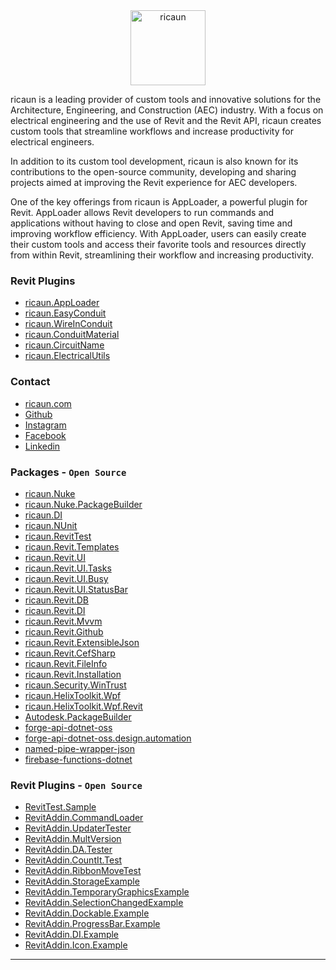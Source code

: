 <div align="center">
  <picture>
    <source media="(prefers-color-scheme: dark)" srcset="https://ricaun.com/img/bw/ricaun-white.png">
    <source media="(prefers-color-scheme: light)" srcset="https://ricaun.com/img/bw/ricaun-black.png">
    <img alt="ricaun" src="https://ricaun.com/img/bw/ricaun-black.png" height="120">
  </picture>
</div>

ricaun is a leading provider of custom tools and innovative solutions for the Architecture, Engineering, and Construction (AEC) industry. With a focus on electrical engineering and the use of Revit and the Revit API, ricaun creates custom tools that streamline workflows and increase productivity for electrical engineers.

In addition to its custom tool development, ricaun is also known for its contributions to the open-source community, developing and sharing projects aimed at improving the Revit experience for AEC developers.

One of the key offerings from ricaun is AppLoader, a powerful plugin for Revit. AppLoader allows Revit developers to run commands and applications without having to close and open Revit, saving time and improving workflow efficiency. With AppLoader, users can easily create their custom tools and access their favorite tools and resources directly from within Revit, streamlining their workflow and increasing productivity.

### Revit Plugins

* [ricaun.AppLoader](https://ricaun.com/AppLoader)
* [ricaun.EasyConduit](https://ricaun.com/EasyConduit)
* [ricaun.WireInConduit](https://ricaun.com/WireInConduit)
* [ricaun.ConduitMaterial](https://ricaun.com/ConduitMaterial)
* [ricaun.CircuitName](https://ricaun.com/CircuitName)
* [ricaun.ElectricalUtils](https://ricaun.com/ElectricalUtils)

### Contact

* [ricaun.com](https://ricaun.com)
* [Github](https://ricaun.com/github)
* [Instagram](https://ricaun.com/instagram)
* [Facebook](https://ricaun.com/facebook)
* [Linkedin](https://ricaun.com/linkedin)

### Packages - `Open Source`

* [ricaun.Nuke](https://github.com/ricaun-io/ricaun.Nuke)
* [ricaun.Nuke.PackageBuilder](https://github.com/ricaun-io/ricaun.Nuke.PackageBuilder)
* [ricaun.DI](https://github.com/ricaun-io/ricaun.DI)
* [ricaun.NUnit](https://github.com/ricaun-io/ricaun.NUnit)
* [ricaun.RevitTest](https://github.com/ricaun-io/ricaun.RevitTest)
* [ricaun.Revit.Templates](https://github.com/ricaun-io/ricaun.Revit.Templates)
* [ricaun.Revit.UI](https://github.com/ricaun-io/ricaun.Revit.UI)
* [ricaun.Revit.UI.Tasks](https://github.com/ricaun-io/ricaun.Revit.UI.Tasks)
* [ricaun.Revit.UI.Busy](https://github.com/ricaun-io/ricaun.Revit.UI.Busy)
* [ricaun.Revit.UI.StatusBar](https://github.com/ricaun-io/ricaun.Revit.UI.StatusBar)
* [ricaun.Revit.DB](https://github.com/ricaun-io/ricaun.Revit.DB)
* [ricaun.Revit.DI](https://github.com/ricaun-io/ricaun.Revit.DI)
* [ricaun.Revit.Mvvm](https://github.com/ricaun-io/ricaun.Revit.Mvvm)
* [ricaun.Revit.Github](https://github.com/ricaun-io/ricaun.Revit.Github)
* [ricaun.Revit.ExtensibleJson](https://github.com/ricaun-io/ricaun.Revit.ExtensibleJson)
* [ricaun.Revit.CefSharp](https://github.com/ricaun-io/ricaun.Revit.CefSharp)
* [ricaun.Revit.FileInfo](https://github.com/ricaun-io/ricaun.Revit.FileInfo)
* [ricaun.Revit.Installation](https://github.com/ricaun-io/ricaun.Revit.Installation)
* [ricaun.Security.WinTrust](https://github.com/ricaun-io/ricaun.Security.WinTrust)
* [ricaun.HelixToolkit.Wpf](https://github.com/ricaun-io/ricaun.HelixToolkit.Wpf)
* [ricaun.HelixToolkit.Wpf.Revit](https://github.com/ricaun-io/ricaun.HelixToolkit.Wpf.Revit)
* [Autodesk.PackageBuilder](https://github.com/ricaun-io/Autodesk.PackageBuilder)
* [forge-api-dotnet-oss](https://github.com/ricaun-io/forge-api-dotnet-oss)
* [forge-api-dotnet-oss.design.automation](https://github.com/ricaun-io/forge-api-dotnet-oss.design.automation)
* [named-pipe-wrapper-json](https://github.com/ricaun-io/named-pipe-wrapper-json)
* [firebase-functions-dotnet](https://github.com/ricaun-io/firebase-functions-dotnet)

### Revit Plugins - `Open Source`

* [RevitTest.Sample](https://github.com/ricaun-io/RevitTest)
* [RevitAddin.CommandLoader](https://github.com/ricaun-io/RevitAddin.CommandLoader)
* [RevitAddin.UpdaterTester](https://github.com/ricaun-io/RevitAddin.UpdaterTester)
* [RevitAddin.MultVersion](https://github.com/ricaun-io/RevitAddin.MultVersion)
* [RevitAddin.DA.Tester](https://github.com/ricaun-io/RevitAddin.DA.Tester)
* [RevitAddin.CountIt.Test](https://github.com/ricaun-io/RevitAddin.CountIt.Test)
* [RevitAddin.RibbonMoveTest](https://github.com/ricaun-io/RevitAddin.RibbonMoveTest)
* [RevitAddin.StorageExample](https://github.com/ricaun-io/RevitAddin.StorageExample)
* [RevitAddin.TemporaryGraphicsExample](https://github.com/ricaun-io/RevitAddin.TemporaryGraphicsExample)
* [RevitAddin.SelectionChangedExample](https://github.com/ricaun-io/RevitAddin.SelectionChangedExample)
* [RevitAddin.Dockable.Example](https://github.com/ricaun-io/RevitAddin.Dockable.Example)
* [RevitAddin.ProgressBar.Example](https://github.com/ricaun-io/RevitAddin.ProgressBar.Example)
* [RevitAddin.DI.Example](https://github.com/ricaun-io/RevitAddin.DI.Example)
* [RevitAddin.Icon.Example](https://github.com/ricaun-io/RevitAddin.Icon.Example)

---

<!--

**Here are some ideas to get you started:**

🙋‍♀️ A short introduction - what is your organization all about?
🌈 Contribution guidelines - how can the community get involved?
👩‍💻 Useful resources - where can the community find your docs? Is there anything else the community should know?
🍿 Fun facts - what does your team eat for breakfast?
🧙 Remember, you can do mighty things with the power of [Markdown](https://docs.github.com/github/writing-on-github/getting-started-with-writing-and-formatting-on-github/basic-writing-and-formatting-syntax)
-->
